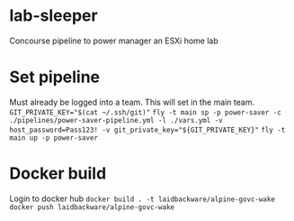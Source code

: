 # lab-sleeper
Concourse pipeline to power manager an ESXi home lab

# Set pipeline
Must already be logged into a team. This will set in the main team.
`GIT_PRIVATE_KEY="$(cat ~/.ssh/git)"`
`fly -t main sp -p power-saver -c ./pipelines/power-saver-pipeline.yml -l ./vars.yml -v host_password=Pass123! -v git_private_key="${GIT_PRIVATE_KEY}"`
`fly -t main up -p power-saver`

# Docker build
Login to docker hub
`docker build . -t laidbackware/alpine-govc-wake`
`docker push laidbackware/alpine-govc-wake`